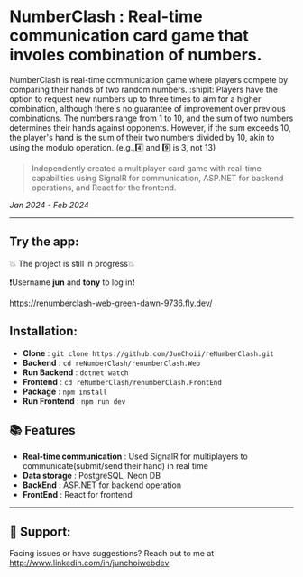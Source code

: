 # NumberClash : Real-time communication card game that involes combination of numbers. 

NumberClash is real-time communication game where players compete by comparing their hands of two random numbers. :shipit: Players have the option to request new numbers up to three times to aim for a higher combination, although there's no guarantee of improvement over previous combinations. The numbers range from 1 to 10, and the sum of two numbers determines their hands against opponents. However, if the sum exceeds 10, the player's hand is the sum of their two numbers divided by 10, akin to using the modulo operation. (e.g.,4️⃣ and 9️⃣ is 3, not 13)

> Independently created a multiplayer card game with real-time capabilities using SignalR for communication, ASP.NET for backend operations, and React for the frontend.


_Jan 2024 - Feb 2024_

---
## Try the app:
💥 The project is still in progress💥 

❗Username **jun** and **tony** to log in❗

https://renumberclash-web-green-dawn-9736.fly.dev/

## Installation:

- **Clone** :  ```git clone https://github.com/JunChoii/reNumberClash.git```
- **Backend** : ```cd reNumberClash/renumberClash.Web```
- **Run Backend** : ```dotnet watch```
- **Frontend** : ```cd reNumberClash/renumberClash.FrontEnd```
- **Package** : ```npm install```
- **Run Frontend** : ```npm run dev```

## 📚 Features 
- **Real-time communication** : Used SignalR for multiplayers to communicate(submit/send their hand) in real time
- **Data storage** : PostgreSQL, Neon DB
- **BackEnd** : ASP.NET for backend operation
- **FrontEnd** : React for frontend

---

## 🤝 Support:

Facing issues or have suggestions? Reach out to me at http://www.linkedin.com/in/junchoiwebdev
